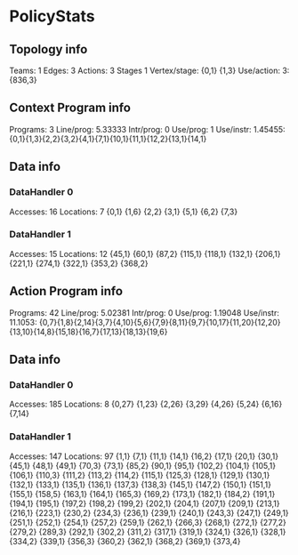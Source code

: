 # PolicyStats
## Topology info
Teams:		1
Edges:		3
Actions:	3
Stages		1
Vertex/stage:	{0,1} {1,3} 
Use/action:	3: {836,3} 

## Context Program info
Programs:	3
Line/prog:	5.33333
Intr/prog:	0
Use/prog:	1
Use/instr:	1.45455: {0,1}{1,3}{2,2}{3,2}{4,1}{7,1}{10,1}{11,1}{12,2}{13,1}{14,1}

## Data info

### DataHandler 0
Accesses:	16
Locations:	7
{0,1} {1,6} {2,2} {3,1} {5,1} {6,2} {7,3} 

### DataHandler 1
Accesses:	15
Locations:	12
{45,1} {60,1} {87,2} {115,1} {118,1} {132,1} {206,1} {221,1} {274,1} {322,1} {353,2} {368,2} 



## Action Program info
Programs:	42
Line/prog:	5.02381
Intr/prog:	0
Use/prog:	1.19048
Use/instr:	11.1053: {0,7}{1,8}{2,14}{3,7}{4,10}{5,6}{7,9}{8,11}{9,7}{10,17}{11,20}{12,20}{13,10}{14,8}{15,18}{16,7}{17,13}{18,13}{19,6}

## Data info

### DataHandler 0
Accesses:	185
Locations:	8
{0,27} {1,23} {2,26} {3,29} {4,26} {5,24} {6,16} {7,14} 

### DataHandler 1
Accesses:	147
Locations:	97
{1,1} {7,1} {11,1} {14,1} {16,2} {17,1} {20,1} {30,1} {45,1} {48,1} {49,1} {70,3} {73,1} {85,2} {90,1} {95,1} {102,2} {104,1} {105,1} {106,1} {110,3} {111,2} {113,2} {114,2} {115,1} {125,3} {128,1} {129,1} {130,1} {132,1} {133,1} {135,1} {136,1} {137,3} {138,3} {145,1} {147,2} {150,1} {151,1} {155,1} {158,5} {163,1} {164,1} {165,3} {169,2} {173,1} {182,1} {184,2} {191,1} {194,1} {195,1} {197,2} {198,2} {199,2} {202,1} {204,1} {207,1} {209,1} {213,1} {216,1} {223,1} {230,2} {234,3} {236,1} {239,1} {240,1} {243,3} {247,1} {249,1} {251,1} {252,1} {254,1} {257,2} {259,1} {262,1} {266,3} {268,1} {272,1} {277,2} {279,2} {289,3} {292,1} {302,2} {311,2} {317,1} {319,1} {324,1} {326,1} {328,1} {334,2} {339,1} {356,3} {360,2} {362,1} {368,2} {369,1} {373,4} 
